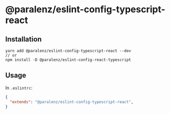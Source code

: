 # @paralenz/eslint-config-typescript-react


## Installation

```
yarn add @paralenz/eslint-config-typescript-react --dev
// or
npm install -D @paralenz/eslint-config-react-typescript
```

## Usage

In `.eslintrc`:

```json
{ 
  "extends": "@paralenz/eslint-config-typescript-react", 
} 
```